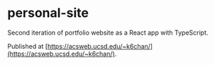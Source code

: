 # personal-site
Second iteration of portfolio website as a React app with TypeScript.

Published at [https://acsweb.ucsd.edu/~k6chan/](https://acsweb.ucsd.edu/~k6chan/).
